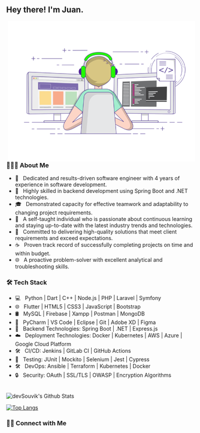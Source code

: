 <h2> Hey there! I'm Juan. </h2>
<img align="right" alt="GIF" src="https://raw.githubusercontent.com/devSouvik/devSouvik/master/gif3.gif" width="500"/>

<h3> 👨🏻‍💻 About Me </h3>

- 🔭 &nbsp; Dedicated and results-driven software engineer with 4 years of experience in software development.
- 🤔 &nbsp; Highly skilled in backend development using Spring Boot and .NET technologies.
- 🎓 &nbsp; Demonstrated capacity for effective teamwork and adaptability to changing project requirements.
- 💼 &nbsp; A self-taught individual who is passionate about continuous learning and staying up-to-date with the latest industry trends and technologies.
- 🌱 &nbsp; Committed to delivering high-quality solutions that meet client requirements and exceed expectations.
- ☕ &nbsp; Proven track record of successfully completing projects on time and within budget.
- 🌐 &nbsp; A proactive problem-solver with excellent analytical and troubleshooting skills.

<h3>🛠 Tech Stack</h3>

- 💻 &nbsp; Python | Dart | C++ | Node.js | PHP | Laravel | Symfony
- 🌐 &nbsp; Flutter | HTML5 | CSS3 | JavaScript | Bootstrap 
- 🛢 &nbsp; MySQL | Firebase | Xampp | Postman | MongoDB
- 🔧 &nbsp; PyCharm | VS Code | Eclipse | Git | Adobe XD | Figma
- 🚀 &nbsp; Backend Technologies: Spring Boot | .NET | Express.js
- ☁️ &nbsp; Deployment Technologies: Docker | Kubernetes | AWS | Azure | Google Cloud Platform
- 🛠️ &nbsp; CI/CD: Jenkins | GitLab CI | GitHub Actions
- 🧪 &nbsp; Testing: JUnit | Mockito | Selenium | Jest | Cypress
- 🛠️ &nbsp; DevOps: Ansible | Terraform | Kubernetes | Docker
- 🔒 &nbsp; Security: OAuth | SSL/TLS | OWASP | Encryption Algorithms

<br>

<img align="center" src="https://github-readme-stats.vercel.app/api?username=Skpow1234&include_all_commits=true&count_private=true&show_icons=true&line_height=20&title_color=7A7ADB&icon_color=2234AE&text_color=D3D3D3&bg_color=0,000000,130F40" alt="devSouvik's Github Stats">

</br>

[![Top Langs](https://github-readme-stats.vercel.app/api/top-langs/?username=Skpow1234&layout=compact&text_color=daf7dc&bg_color=151515)](https://github.com/Skpow1234/github-readme-stats)


<h3> 🤝🏻 Connect with Me </h3>

<p align="center">
<!-- Your social media links go here -->
</p>
